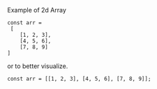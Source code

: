 
Example of 2d Array

```
const arr =
 [
    [1, 2, 3],
    [4, 5, 6],
    [7, 8, 9]
]
```

or to better visualize.

```
const arr = [[1, 2, 3], [4, 5, 6], [7, 8, 9]];
```
